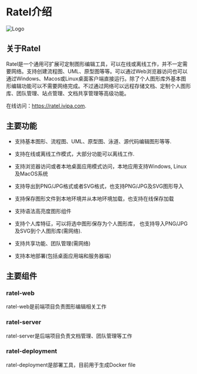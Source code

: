 # Ratel介绍

![Logo](/images/favicon-128.png)

## 关于Ratel

Ratel是一个通用可扩展可定制图形编辑工具，可以在线或离线工作，并不一定需要网络。支持创建流程图、UML、原型图等等。可以通过Web浏览器访问也可以通过Windows、Macos或Linux桌面客户端直接运行。除了个人图形库外基本图形编辑功能可以不需要网络完成。不过通过网络可以远程存储文档、定制个人图形库、团队管理、站点管理、文档共享管理等高级功能。

在线访问：<https://ratel.ivipa.com>.

## 主要功能

- 支持基本图形、流程图、UML、原型图、泳道、源代码编辑图形等等.

- 支持在线或离线工作模式，大部分功能可以离线工作.

- 支持浏览器访问或者本地桌面应用模式访问，本地应用支持Windows, Linux及MacOS系统

- 支持导出到PNG/JPG格式或者SVG格式，也支持PNG/JPG及SVG图形导入

- 支持保存图形文件到本地环境并从本地环境加载，也支持在线保存加载

- 支持语法高亮度图形组件

- 支持个人库特征，可以将选中图形保存为个人图形库， 也支持导入PNG/JPG及SVG到个人图形库(需网络).

- 支持共享功能、团队管理(需网络)

- 支持本地部署(包括桌面应用端和服务器端）

## 主要组件

### ratel-web

ratel-web是前端项目负责图形编辑相关工作

### ratel-server

ratel-server是后端项目负责文档管理、团队管理等工作

### ratel-deployment

ratel-deployment是部署工具，目前用于生成Docker file
